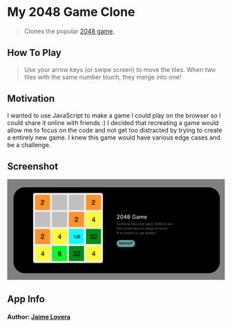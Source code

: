 # My 2048 Game Clone

> Clones the popular [2048 game](https://play2048.co/).

## How To Play

> Use your arrow keys (or swipe screen) to move the tiles. When two tiles with the same number touch, they merge into one!

## Motivation

I wanted to use JavaScript to make a game I could play on the browser so I could share it online with friends :) I decided that recreating a game would allow me to focus on the code and not get too distracted by trying to create a entirely new game. I knew this game would have various edge cases and be a challenge.

## Screenshot

![2048 Game Screenshot](./readme_screenshots/homepage.png)

## App Info

#### Author: [Jaime Lovera](https://github.com/jaimelovera)
